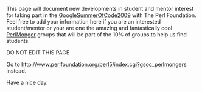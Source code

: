 This page will document new developments in student and mentor interest for taking part in the [GoogleSummerOfCode2009](/GoogleSummerOfCode2009) with The Perl Foundation. Feel free to add your information here if you are an interested student/mentor or your are one the amazing and fantastically cool [PerlMonger](/PerlMonger) groups that will be part of the 10% of groups to help us find students.

DO NOT EDIT THIS PAGE

Go to http://www.perlfoundation.org/perl5/index.cgi?gsoc_perlmongers instead.

Have a nice day.
